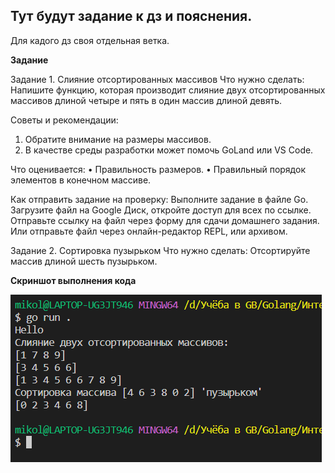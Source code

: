 ## Тут будут задание к дз и пояснения.

Для кадого дз своя отдельная ветка.

**Задание**

Задание 1. Слияние отсортированных массивов
Что нужно сделать:
Напишите функцию, которая производит слияние двух отсортированных массивов длиной четыре и пять в один массив длиной девять.

Советы и рекомендации:
1. Обратите внимание на размеры массивов.
2. В качестве среды разработки может помочь GoLand или VS Code.

Что оценивается:
• Правильность размеров.
• Правильный порядок элементов в конечном массиве.

Как отправить задание на проверку:
Выполните задание в файле Go. Загрузите файл на Google Диск, откройте доступ для всех по ссылке. Отправьте ссылку на файл через форму для сдачи домашнего задания.
Или отправьте файл через онлайн-редактор REPL, или архивом.

Задание 2. Сортировка пузырьком
Что нужно сделать:
Отсортируйте массив длиной шесть пузырьком.

**Скриншот выполнения кода**

![](scrinHom1.png)